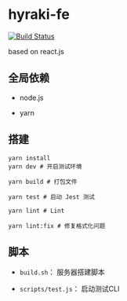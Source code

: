 # hyraki-fe

[![Build Status](https://ci.jzmin.top/api/badges/frontend/hyraki-fe/status.svg)](https://ci.jzmin.top/frontend/hyraki-fe)

based on react.js

## 全局依赖

- node.js

- yarn

## 搭建

```shell script
yarn install
yarn dev # 开启测试环境

yarn build # 打包文件

yarn test # 启动 Jest 测试

yarn lint # Lint

yarn lint:fix # 修复格式化问题
```

## 脚本

- `build.sh`： 服务器搭建脚本

- `scripts/test.js`： 启动测试CLI
